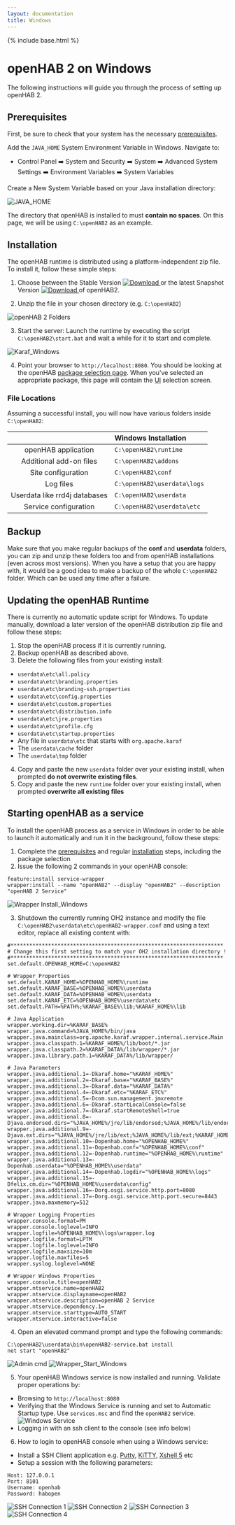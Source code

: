 ```yaml
---
layout: documentation
title: Windows
---
```


{% include base.html %}

# openHAB 2 on Windows

The following instructions will guide you through the process of setting up openHAB 2.

## Prerequisites

First, be sure to check that your system has the necessary [prerequisites]({{base}}/installation/index.html#prerequisites).

Add the `JAVA_HOME` System Environment Variable in Windows. Navigate to:

* Control Panel ➡️ System and Security ➡️ System ➡️ Advanced System Settings ➡️ Environment Variables ➡️ System Variables

Create a New System Variable based on your Java installation directory:

![JAVA_HOME](http://imageshack.com/a/img921/5017/HZjFl6.png)

The directory that openHAB is installed to must **contain no spaces**.
On this page, we will be using `C:\openHAB2` as an example.

## Installation

The openHAB runtime is distributed using a platform-independent zip file. 
To install it, follow these simple steps:

1. Choose between the Stable Version [ ![Download](https://api.bintray.com/packages/openhab/mvn/openhab-distro/images/download.svg) ](https://bintray.com/openhab/mvn/download_file?file_path=org%2Fopenhab%2Fdistro%2Fopenhab%2F2.0.0%2Fopenhab-2.0.0.zip) or the latest Snapshot Version [ ![Download](https://api.bintray.com/packages/openhab/mvn/openhab-distro/images/download.svg?version=2.1.0) ](https://openhab.ci.cloudbees.com/job/openHAB-Distribution/lastSuccessfulBuild/artifact/distributions/openhab/target/openhab-2.1.0-SNAPSHOT.zip) of openHAB2.

2. Unzip the file in your chosen directory (e.g. `C:\openHAB2`)

![openHAB 2 Folders](images/openHAB_2_Folders.png)

3. Start the server: Launch the runtime by executing the script `C:\openHAB2\start.bat` and wait a while for it to start and complete.

![Karaf_Windows](images/Karaf_Windows.png)

4. Point your browser to `http://localhost:8080`. You should be looking at the openHAB [package selection page]({{base}}/configuration/packages.html). 
   When you've selected an appropriate package, this page will contain the [UI]({{base}}/addons/uis.html) selection screen.

### File Locations

Assuming a successful install, you will now have various folders inside `C:\openHAB2`:

|                                  | Windows Installation         |
|:--------------------------------:|:-----------------------------|
| openHAB application              | `C:\openHAB2\runtime`        |
| Additional add-on files          | `C:\openHAB2\addons`         |
| Site configuration               | `C:\openHAB2\conf`           |
| Log files                        | `C:\openHAB2\userdata\logs`  |
| Userdata like rrd4j databases    | `C:\openHAB2\userdata`       |
| Service configuration            | `C:\openHAB2\userdata\etc`   |


## Backup

Make sure that you make regular backups of the **conf** and **userdata** folders, you can zip and unzip these folders too and from openHAB installations (even across most versions). 
When you have a setup that you are happy with, it would be a good idea to make a backup of the whole `C:\openHAB2` folder. Which can be used any time after a failure.

## Updating the openHAB Runtime

There is currently no automatic update script for Windows. To update manually, download a later version of the openHAB distribution zip file and follow these steps:

1. Stop the openHAB process if it is currently running.
2. Backup openHAB as described above.
3. Delete the following files from your existing install:
 - `userdata\etc\all.policy`
 - `userdata\etc\branding.properties`
 - `userdata\etc\branding-ssh.properties`
 - `userdata\etc\config.properties`
 - `userdata\etc\custom.properties`
 - `userdata\etc\distribution.info`
 - `userdata\etc\jre.properties`
 - `userdata\etc\profile.cfg`
 - `userdata\etc\startup.properties`
 - Any file in `userdata\etc` that starts with `org.apache.karaf`
 - The `userdata\cache` folder
 - The `userdata\tmp` folder
4. Copy and paste the new `userdata` folder over your existing install, when prompted **do not overwrite existing files**.
5. Copy and paste the new `runtime` folder over your existing install, when prompted **overwrite all existing files**

## Starting openHAB as a service

To install the openHAB process as a service in Windows in order to be able to launch it automatically and run it in the background, follow these steps:

1. Complete the [prerequisites](#prerequisites) and regular [installation](#installation) steps, including the package selection
2. Issue the following 2 commands in your openHAB console:
```
feature:install service-wrapper
wrapper:install --name "openHAB2" --display "openHAB2" --description "openHAB 2 Service"
```
![Wrapper Install_Windows](images/Wrapper_Install_Windows.jpg)

3. Shutdown the currently running OH2 instance and modify the file `C:\openHAB2\userdata\etc\openHAB2-wrapper.conf` and using a text editor, replace all existing content with:
```
#********************************************************************
# Change this first setting to match your OH2 installation directory !
#********************************************************************
set.default.OPENHAB_HOME=C:\openHAB2

# Wrapper Properties
set.default.KARAF_HOME=%OPENHAB_HOME%\runtime
set.default.KARAF_BASE=%OPENHAB_HOME%\userdata
set.default.KARAF_DATA=%OPENHAB_HOME%\userdata
set.default.KARAF_ETC=%OPENHAB_HOME%\userdata\etc
set.default.PATH=%PATH%;%KARAF_BASE%\lib;%KARAF_HOME%\lib

# Java Application
wrapper.working.dir=%KARAF_BASE%
wrapper.java.command=%JAVA_HOME%/bin/java
wrapper.java.mainclass=org.apache.karaf.wrapper.internal.service.Main
wrapper.java.classpath.1=%KARAF_HOME%/lib/boot/*.jar
wrapper.java.classpath.2=%KARAF_DATA%/lib/wrapper/*.jar
wrapper.java.library.path.1=%KARAF_DATA%/lib/wrapper/

# Java Parameters
wrapper.java.additional.1=-Dkaraf.home="%KARAF_HOME%"
wrapper.java.additional.2=-Dkaraf.base="%KARAF_BASE%"
wrapper.java.additional.3=-Dkaraf.data="%KARAF_DATA%"
wrapper.java.additional.4=-Dkaraf.etc="%KARAF_ETC%"
wrapper.java.additional.5=-Dcom.sun.management.jmxremote
wrapper.java.additional.6=-Dkaraf.startLocalConsole=false
wrapper.java.additional.7=-Dkaraf.startRemoteShell=true
wrapper.java.additional.8=-Djava.endorsed.dirs="%JAVA_HOME%/jre/lib/endorsed;%JAVA_HOME%/lib/endorsed;%KARAF_HOME%/lib/endorsed"
wrapper.java.additional.9=-Djava.ext.dirs="%JAVA_HOME%/jre/lib/ext;%JAVA_HOME%/lib/ext;%KARAF_HOME%/lib/ext"
wrapper.java.additional.10=-Dopenhab.home="%OPENHAB_HOME%"
wrapper.java.additional.11=-Dopenhab.conf="%OPENHAB_HOME%\conf"
wrapper.java.additional.12=-Dopenhab.runtime="%OPENHAB_HOME%\runtime"
wrapper.java.additional.13=-Dopenhab.userdata="%OPENHAB_HOME%\userdata"
wrapper.java.additional.14=-Dopenhab.logdir="%OPENHAB_HOME%\logs"
wrapper.java.additional.15=-Dfelix.cm.dir="%OPENHAB_HOME%\userdata\config"
wrapper.java.additional.16=-Dorg.osgi.service.http.port=8080
wrapper.java.additional.17=-Dorg.osgi.service.http.port.secure=8443
wrapper.java.maxmemory=512

# Wrapper Logging Properties
wrapper.console.format=PM
wrapper.console.loglevel=INFO
wrapper.logfile=%OPENHAB_HOME%\logs\wrapper.log
wrapper.logfile.format=LPTM
wrapper.logfile.loglevel=INFO
wrapper.logfile.maxsize=10m
wrapper.logfile.maxfiles=5
wrapper.syslog.loglevel=NONE

# Wrapper Windows Properties
wrapper.console.title=openHAB2
wrapper.ntservice.name=openHAB2
wrapper.ntservice.displayname=openHAB2
wrapper.ntservice.description=openHAB 2 Service
wrapper.ntservice.dependency.1=
wrapper.ntservice.starttype=AUTO_START
wrapper.ntservice.interactive=false
```

4. Open an elevated command prompt and type the following commands:
```
C:\openHAB2\userdata\bin\openHAB2-service.bat install
net start "openHAB2"
```
![Admin cmd](images/Admin_CMD.jpg)
![Wrapper_Start_Windows](images/Wrapper_Start_Windows.jpg)

5. Your openHAB Windows service is now installed and running.  Validate proper operations by:

 - Browsing to `http://localhost:8080`
 - Verifying that the Windows Service is running and set to Automatic Startup type.  Use `services.msc` and find the `openHAB2` service.
![Windows Service](images/Windows_Service.jpg)
 - Logging in with an ssh client to the console (see info below)

6. How to login to openHAB console when using a Windows service:
 - Install a SSH Client application e.g. [Putty](https://www.chiark.greenend.org.uk/~sgtatham/putty/latest.html), [KiTTY](http://kitty.9bis.net/), [Xshell 5](https://www.netsarang.com/products/xsh_overview.html) etc
 - Setup a session with the following parameters:
```
Host: 127.0.0.1
Port: 8101
Username: openhab
Password: habopen
```
![SSH Connection 1](images/SSH_Connection_1.jpg)
![SSH Connection 2](images/SSH_Connection_2.jpg)
![SSH Connection 3](images/SSH_Connection_3.jpg)
![SSH Connection 4](images/SSH_Connection_4.jpg)
